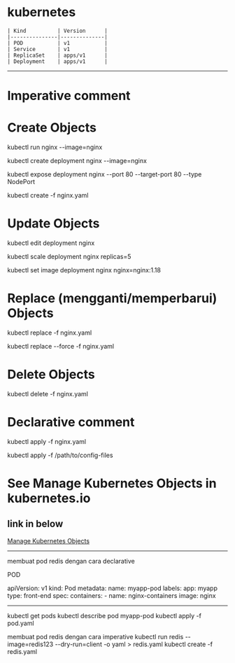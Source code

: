 # kubernetes


    | Kind          | Version      |
    |---------------|--------------|
    | POD           | v1           |
    | Service       | v1           |
    | ReplicaSet    | apps/v1      |
    | Deployment    | apps/v1      |




----------------------------------------------------------------------


# Imperative comment


# Create Objects

kubectl run nginx --image=nginx

kubectl create deployment nginx --image=nginx

kubectl expose deployment nginx --port 80 --target-port 80 --type NodePort

kubectl create -f nginx.yaml


# Update Objects

kubectl edit deployment nginx

kubectl scale deployment nginx replicas=5

kubectl set image deployment nginx nginx=nginx:1.18


# Replace (mengganti/memperbarui) Objects

kubectl replace -f nginx.yaml

kubectl replace --force -f nginx.yaml

 
# Delete Objects

kubectl delete -f nginx.yaml




# Declarative comment

kubectl apply -f nginx.yaml

kubectl apply -f /path/to/config-files


# See Manage Kubernetes Objects in kubernetes.io 
## link in below

[Manage Kubernetes Objects](https://kubernetes.io/docs/tasks/manage-kubernetes-objects/)



----------------------------------------------------------------------
membuat pod redis dengan cara declarative

POD

apiVersion: v1
kind: Pod
metadata:
  name: myapp-pod
  labels:
    app: myapp
    type: front-end
spec:
  containers:
    - name: nginx-containers
      image: nginx
    
----------------------------------------------------------------------
kubectl get pods
kubectl describe pod myapp-pod
kubectl apply -f pod.yaml

membuat pod redis dengan cara imperative
kubectl run redis --image=redis123 --dry-run=client -o yaml > redis.yaml
kubectl create -f redis.yaml
